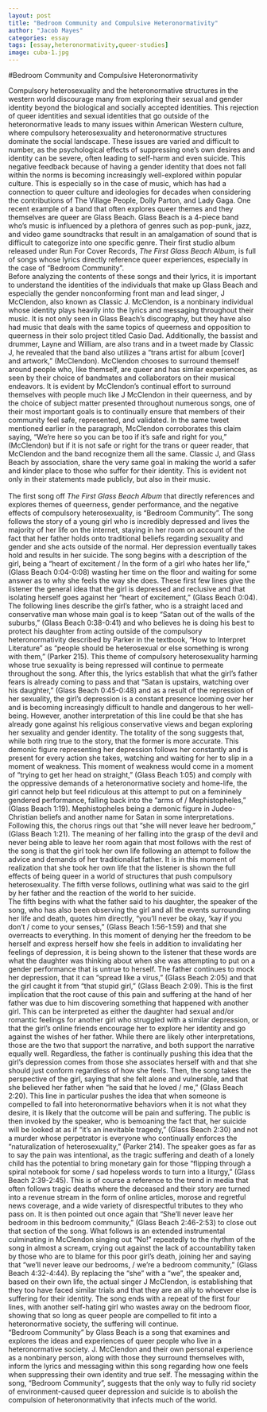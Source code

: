 ```yaml
---
layout: post
title: "Bedroom Community and Compulsive Heteronormativity"
author: "Jacob Mayes"
categories: essay
tags: [essay,heteronormativity,queer-studies]
image: cuba-1.jpg
---
```


#Bedroom Community and Compulsive Heteronormativity

Compulsory heterosexuality and the heteronormative structures in the western world discourage many from exploring their sexual and gender identity beyond the biological and socially accepted identities. This rejection of queer identities and sexual identities that go outside of the heteronormative leads to many issues within American Western culture, where compulsory heterosexuality and heteronormative structures dominate the social landscape. These issues are varied and difficult to number, as the psychological effects of suppressing one’s own desires and identity can be severe, often leading to self-harm and even suicide. This negative feedback because of having a gender identity that does not fall within the norms is becoming increasingly well-explored within popular culture. This is especially so in the case of music, which has had a connection to queer culture and ideologies for decades when considering the contributions of The Village People, Dolly Parton, and Lady Gaga. One recent example of a band that often explores queer themes and they themselves are queer are Glass Beach. Glass Beach is a 4-piece band who’s music is influenced by a plethora of genres such as pop-punk, jazz, and video game soundtracks that result in an amalgamation of sound that is difficult to categorize into one specific genre. Their first studio album released under Run For Cover Records, <i>The First Glass Beach Album</i>, is full of songs whose lyrics directly reference queer experiences, especially in the case of “Bedroom Community”.
<br />
Before analyzing the contents of these songs and their lyrics, it is important to understand the identities of the individuals that make up Glass Beach and especially the gender nonconforming front man and lead singer, J McClendon, also known as Classic J. McClendon, is a nonbinary individual whose identity plays heavily into the lyrics and messaging throughout their music. It is not only seen in Glass Beach’s discography, but they have also had music that deals with the same topics of queerness and opposition to queerness in their solo project titled Casio Dad. Additionally, the bassist and drummer, Layne and William, are also trans and in a tweet made by Classic J, he revealed that the band also utilizes a “trans artist for album [cover] and artwork,” (McClendon). McClendon chooses to surround themself around people who, like themself, are queer and has similar experiences, as seen by their choice of bandmates and collaborators on their musical endeavors. It is evident by McClendon’s continual effort to surround themselves with people much like J McClendon in their queerness, and by the choice of subject matter presented throughout numerous songs, one of their most important goals is to continually ensure that members of their community feel safe, represented, and validated. In the same tweet mentioned earlier in the paragraph, McClendon corroborates this claim saying, “We’re here so you can be too if it’s safe and right for you,” (McClendon) but if it is not safe or right for the trans or queer reader, that McClendon and the band recognize them all the same. Classic J, and Glass Beach by association, share the very same goal in making the world a safer and kinder place to those who suffer for their identity. This is evident not only in their statements made publicly, but also in their music.
<br />	
The first song off <i>The First Glass Beach Album</i> that directly references and explores themes of queerness, gender performance, and the negative effects of compulsory heterosexuality, is “Bedroom Community”. The song follows the story of a young girl who is incredibly depressed and lives the majority of her life on the internet, staying in her room on account of the fact that her father holds onto traditional beliefs regarding sexuality and gender and she acts outside of the normal. Her depression eventually takes hold and results in her suicide. The song begins with a description of the girl, being a “heart of excitement / In the form of a girl who hates her life,” (Glass Beach 0:04-0:08) wasting her time on the floor and waiting for some answer as to why she feels the way she does. These first few lines give the listener the general idea that the girl is depressed and reclusive and that isolating herself goes against her “heart of excitement,” (Glass Beach 0:04). The following lines describe the girl’s father, who is a straight laced and conservative man whose main goal is to keep “Satan out of the walls of the suburbs,” (Glass Beach 0:38-0:41) and who believes he is doing his best to protect his daughter from acting outside of the compulsory heteronormativity described by Parker in the textbook, “How to Interpret Literature” as “people should be heterosexual or else something is wrong with them,” (Parker 215). This theme of compulsory heterosexuality harming whose true sexuality is being repressed will continue to permeate throughout the song. After this, the lyrics establish that what the girl’s father fears is already coming to pass and that “Satan is upstairs, watching over his daughter,” (Glass Beach 0:45-0:48) and as a result of the repression of her sexuality, the girl’s depression is a constant presence looming over her and is becoming increasingly difficult to handle and dangerous to her well-being. However, another interpretation of this line could be that she has already gone against his religious conservative views and began exploring her sexuality and gender identity. The totality of the song suggests that, while both ring true to the story, that the former is more accurate. This demonic figure representing her depression follows her constantly and is present for every action she takes, watching and waiting for her to slip in a moment of weakness. This moment of weakness would come in a moment of “trying to get her head on straight,” (Glass Beach 1:05) and comply with the oppressive demands of a heteronormative society and home-life, the girl cannot help but feel ridiculous at this attempt to put on a femininely gendered performance, falling back into the “arms of / Mephistopheles,” (Glass Beach 1:19). Mephistopheles being a demonic figure in Judeo-Christian beliefs and another name for Satan in some interpretations. Following this, the chorus rings out that “she will never leave her bedroom,” (Glass Beach 1:21). The meaning of her falling into the grasp of the devil and never being able to leave her room again that most follows with the rest of the song is that the girl took her own life following an attempt to follow the advice and demands of her traditionalist father. It is in this moment of realization that she took her own life that the listener is shown the full effects of being queer in a world of structures that push compulsory heterosexuality. The fifth verse follows, outlining what was said to the girl by her father and the reaction of the world to her suicide. 
<br />
The fifth begins with what the father said to his daughter, the speaker of the song, who has also been observing the girl and all the events surrounding her life and death, quotes him directly, “you’ll never be okay, ‘kay if you don’t / come to your senses,” (Glass Beach 1:56-1:59) and that she overreacts to everything. In this moment of denying her the freedom to be herself and express herself how she feels in addition to invalidating her feelings of depression, it is being shown to the listener that these words are what the daughter was thinking about when she was attempting to put on a gender performance that is untrue to herself. The father continues to mock her depression, that it can “spread like a virus,” (Glass Beach 2:05) and that the girl caught it from “that stupid girl,” (Glass Beach 2:09). This is the first implication that the root cause of this pain and suffering at the hand of her father was due to him discovering something that happened with another girl. This can be interpreted as either the daughter had sexual and/or romantic feelings for another girl who struggled with a similar depression, or that the girl’s online friends encourage her to explore her identity and go against the wishes of her father. While there are likely other interpretations, those are the two that support the narrative, and both support the narrative equally well. Regardless, the father is continually pushing this idea that the girl’s depression comes from those she associates herself with and that she should just conform regardless of how she feels. Then, the song takes the perspective of the girl, saying that she felt alone and vulnerable, and that she believed her father when “he said that he loved / me,” (Glass Beach 2:20). This line in particular pushes the idea that when someone is compelled to fall into heteronormative behaviors when it is not what they desire, it is likely that the outcome will be pain and suffering. The public is then invoked by the speaker, who is bemoaning the fact that, her suicide will be looked at as if “it’s an inevitable tragedy,” (Glass Beach 2:30) and not a murder whose perpetrator is everyone who continually enforces the “naturalization of heterosexuality,” (Parker 214). The speaker goes as far as to say the pain was intentional, as the tragic suffering and death of a lonely child has the potential to bring monetary gain for those “flipping through a spiral notebook for some / sad hopeless words to turn into a liturgy,” (Glass Beach 2:39-2:45). This is of course a reference to the trend in media that often follows tragic deaths where the deceased and their story are turned into a revenue stream in the form of online articles, morose and regretful news coverage, and a wide variety of disrespectful tributes to they who pass on. It is then pointed out once again that “She’ll never leave her bedroom in this bedroom community,” (Glass Beach 2:46-2:53) to close out that section of the song. What follows is an extended instrumental culminating in McClendon singing out “No!” repeatedly to the rhythm of the song in almost a scream, crying out against the lack of accountability taken by those who are to blame for this poor girl’s death, joining her and saying that “we’ll never leave our bedrooms, / we’re a bedroom community,” (Glass Beach 4:32-4:44). By replacing the “she” with a “we”, the speaker and, based on their own life, the actual singer J McClendon, is establishing that they too have faced similar trials and that they are an ally to whoever else is suffering for their identity. The song ends with a repeat of the first four lines, with another self-hating girl who wastes away on the bedroom floor, showing that so long as queer people are compelled to fit into a heteronormative society, the suffering will continue.
<br />
“Bedroom Community” by Glass Beach is a song that examines and explores the ideas and experiences of queer people who live in a heteronormative society. J. McClendon and their own personal experience as a nonbinary person, along with those they surround themselves with, inform the lyrics and messaging within this song regarding how one feels when suppressing their own identity and true self. The messaging within the song, “Bedroom Community”, suggests that the only way to fully rid society of environment-caused queer depression and suicide is to abolish the compulsion of heteronormativity that infects much of the world.
